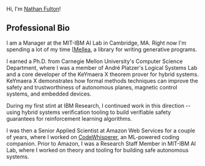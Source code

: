 Hi, I'm [Nathan Fulton](https://nfulton.org)!

## Professional Bio

I am a Manager at the MIT-IBM AI Lab in Cambridge, MA. Right now I'm spending a lot of my time [[Mellea](https://github.com/generative-programming/mellea), a library for writing generative programs.

I earned a Ph.D. from Carnegie Mellon University's Computer Science Department, where I was a member of André Platzer's 
Logical Systems Lab and a core developer of the KeYmaera X theorem prover for hybrid systems. 
KeYmaera X demonstrates how formal methods techniques can improve the safety and trustworthiness of autonomous planes, 
magnetic control systems, and embedded devices.

During my first stint at IBM Research, I continued work in this direction -- using hybrid systems verification tooling to build verifiable 
safety guarantees for reinforcement learning algorithms.

I was then a Senior Applied Scientist at Amazon Web Services for a couple of years, where I worked on [CodeWhisperer](https://aws.amazon.com/codewhisperer/), an ML-powered coding companion.
Prior to Amazon, I was a Research Staff Member in MIT-IBM AI Lab, where I worked on theory and tooling for 
building safe autonomous systems. 
